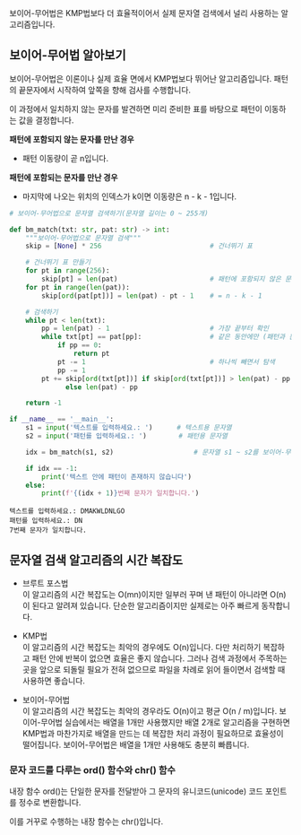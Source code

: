 보이어-무어법은 KMP법보다 더 효율적이어서 실제 문자열 검색에서 널리 사용하는 알고리즘입니다.

## 보이어-무어법 알아보기

보이어-무어법은 이론이나 실제 효율 면에서 KMP법보다 뛰어난 알고리즘입니다. 패턴의 끝문자에서 시작하여 앞쪽을 향해 검사를 수행합니다.

이 과정에서 일치하지 않는 문자를 발견하면 미리 준비한 표를 바탕으로 패턴이 이동하는 값을 결정합니다.

**패턴에 포함되지 않는 문자를 만난 경우**

- 패턴 이동량이 곧 n입니다.

**패턴에 포함되는 문자를 만난 경우**

- 마지막에 나오는 위치의 인덱스가 k이면 이동량은 n - k - 1입니다.

```python
# 보이어-무어법으로 문자열 검색하기(문자열 길이는 0 ~ 255개)

def bm_match(txt: str, pat: str) -> int:
    """보이어-무어법으로 문자열 검색"""
    skip = [None] * 256                           # 건너뛰기 표

    # 건너뛰기 표 만들기
    for pt in range(256):
        skip[pt] = len(pat)                       # 패턴에 포함되지 않은 문자를 만났을 때
    for pt in range(len(pat)):
        skip[ord(pat[pt])] = len(pat) - pt - 1    # = n - k - 1

    # 검색하기
    while pt < len(txt):
        pp = len(pat) - 1                         # 가장 끝부터 확인
        while txt[pt] == pat[pp]:                 # 같은 동안에만 (패턴과 문자열이)
            if pp == 0:
                return pt
            pt -= 1                               # 하나씩 빼면서 탐색
            pp -= 1
        pt += skip[ord(txt[pt])] if skip[ord(txt[pt])] > len(pat) - pp \         # 얼마나 스킵할지
              else len(pat) - pp

    return -1

if __name__ == '__main__':
    s1 = input('텍스트를 입력하세요.: ')      # 텍스트용 문자열
    s2 = input('패턴를 입력하세요.: ')        # 패턴용 문자열

    idx = bm_match(s1, s2)                    # 문자열 s1 ~ s2를 보이어-무어법으로 검색

    if idx == -1:
        print('텍스트 안에 패턴이 존재하지 않습니다')
    else:
        print(f'{(idx + 1)}번째 문자가 일치합니다.')
```

```
텍스트를 입력하세요.: DMAKWLDNLGO
패턴를 입력하세요.: DN
7번째 문자가 일치합니다.
```

## 문자열 검색 알고리즘의 시간 복잡도

- 브루트 포스법 <br>
  이 알고리즘의 시간 복잡도는 O(mn)이지만 일부러 꾸며 낸 패턴이 아니라면 O(n)이 된다고 알려져 있습니다. 단순한 알고리즘이지만 실제로는 아주 빠르게 동작합니다.
  
- KMP법 <br>
  이 알고리즘의 시간 복잡도는 최악의 경우에도 O(n)입니다. 다만 처리하기 복잡하고 패턴 안에 반복이 없으면 효율은 좋지 않습니다. 그러나 검색 과정에서 주목하는 곳을 앞으로 되돌릴 필요가 전혀 없으므로 파일을 차례로 읽어 들이면서 검색할 때 사용하면 좋습니다.
  
- 보이어-무어법 <br>
  이 알고리즘의 시간 복잡도는 최악의 경우라도 O(n)이고 평균 O(n / m)입니다. 보이어-무어법 실습에서는 배열을 1개만 사용했지만 배열 2개로 알고리즘을 구현하면 KMP법과 마찬가지로 배열을 만드는 데 복잡한 처리 과정이 필요하므로 효율성이 떨어집니다. 보이어-무어법은 배열을 1개만 사용해도 충분히 빠릅니다.
  

### 문자 코드를 다루는 ord() 함수와 chr() 함수

내장 함수 ord()는 단일한 문자를 전달받아 그 문자의 유니코드(unicode) 코드 포인트를 정수로 변환합니다.

이를 거꾸로 수행하는 내장 함수는 chr()입니다.
